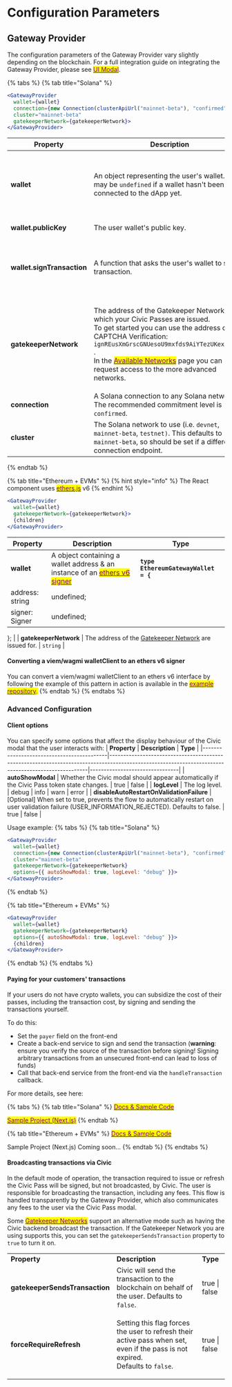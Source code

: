 # Configuration Parameters

## Gateway Provider

The configuration parameters of the Gateway Provider vary slightly depending on the blockchain. For a full integration guide on integrating the Gateway Provider, please see [<mark style="color:purple;">UI Modal</mark>](./).

{% tabs %}
{% tab title="Solana" %}
```jsx
<GatewayProvider
  wallet={wallet}
  connection={new Connection(clusterApiUrl("mainnet-beta"), "confirmed")}
  cluster="mainnet-beta"
  gatekeeperNetwork={gatekeeperNetwork}>
</GatewayProvider>
```

| **Property**               | **Description**                                                                                                                                                                                                                                                                                                                                                                                  | **Type**                                                                                                                                              |
| -------------------------- | ------------------------------------------------------------------------------------------------------------------------------------------------------------------------------------------------------------------------------------------------------------------------------------------------------------------------------------------------------------------------------------------------ | ----------------------------------------------------------------------------------------------------------------------------------------------------- |
| **wallet**                 | An object representing the user's wallet. This may be `undefined` if a wallet hasn't been connected to the dApp yet.                                                                                                                                                                                                                                                                             | <p><code>{</code></p><p><code>publicKey, signTransaction</code></p><p><code>}</code> (see definitions below)</p>                                      |
| **wallet.publicKey**       | The user wallet's public key.                                                                                                                                                                                                                                                                                                                                                                    | `PublicKey` from `@solana/web3.js`                                                                                                                    |
| **wallet.signTransaction** | A function that asks the user's wallet to sign a transaction.                                                                                                                                                                                                                                                                                                                                    | <p><code>(transaction: Transaction) => Promise&#x3C;Transaction></code></p><p>where <code>Transaction</code> is from <code>@solana/web3.js</code></p> |
| **gatekeeperNetwork**      | <p>The address of the Gatekeeper Network for which your Civic Passes are issued. <br>To get started you can use the address of the CAPTCHA Verification: <code>ignREusXmGrscGNUesoU9mxfds9AiYTezUKex2PsZV6</code> .<br> In the <a href="../../../available-networks.md"><mark style="color:purple;">Available Networks</mark></a> page you can request access to the more advanced networks.</p> | `PublicKey` from `@solana/web3.js`                                                                                                                    |
| **connection**             | A Solana connection to any Solana network. The recommended commitment level is `confirmed`.                                                                                                                                                                                                                                                                                                      | `Connection` from `@solana/web3.js`                                                                                                                   |
| **cluster**                | The Solana network to use (i.e. `devnet`, `mainnet-beta`, `testnet)`. This defaults to `mainnet-beta`, so should be set if a different connection endpoint.                                                                                                                                                                                                                                      | `string`                                                                                                                                              |
{% endtab %}

{% tab title="Ethereum + EVMs" %}
{% hint style="info" %}
The React component uses [<mark style="color:purple;">ethers.js</mark>](https://www.npmjs.com/package/ethers) v6
{% endhint %}

```jsx
<GatewayProvider
  wallet={wallet}
  gatekeeperNetwork={gatekeeperNetwork}>
  {children}
</GatewayProvider>
```

| **Property**          | **Description**                                                                                                                                                   | **Type**                                                                                                                                 |
| --------------------- | ----------------------------------------------------------------------------------------------------------------------------------------------------------------- | ---------------------------------------------------------------------------------------------------------------------------------------- |
| **wallet**            | A object containing a wallet address & an instance of an [<mark style="color:purple;">ethers v6 signer</mark> ](https://docs.ethers.org/v6/api/providers/#Signer) | <pre><code><strong>type EthereumGatewayWallet = {
</strong>  address: string | undefined;
  signer: Signer | undefined;
};
</code></pre> |
| **gatekeeperNetwork** | The address of the [Gatekeeper Network](broken-reference) are issued for.                                                                                         | `string`                                                                                                                                 |

#### Converting a viem/wagmi walletClient to an ethers v6 signer

You can convert a viem/wagmi walletClient to an ethers v6 interface by following the example of this pattern in action is available in the [<mark style="color:purple;">example repository</mark>](https://github.com/civicteam/civic-pass-eth-template)<mark style="color:purple;">.</mark>
{% endtab %}
{% endtabs %}



### Advanced Configuration


#### Client options

You can specify some options that affect the display behaviour of the Civic modal that the user interacts with:
| **Property**                              | **Description**                                                                                                                                    | **Type**                       |
|-------------------------------------------|----------------------------------------------------------------------------------------------------------------------------------------------------|--------------------------------|
| **autoShowModal**                         | Whether the Civic modal should appear automatically if the Civic Pass token state changes.                                                         | true \| false                  |
| **logLevel**                              | The log level.                                                                                                                                     | debug \| info \| warn \| error |
| **disableAutoRestartOnValidationFailure** | [Optional] When set to true, prevents the flow to automatically restart on user validation failure (USER_INFORMATION_REJECTED). Defaults to false. | true \| false                  |


Usage example:
{% tabs %}
{% tab title="Solana" %}
```jsx
<GatewayProvider
  wallet={wallet}
  connection={new Connection(clusterApiUrl("mainnet-beta"), "confirmed")}
  cluster="mainnet-beta"
  gatekeeperNetwork={gatekeeperNetwork}
  options={{ autoShowModal: true, logLevel: "debug" }}>
</GatewayProvider>
```
{% endtab %}

{% tab title="Ethereum + EVMs" %}
```jsx
<GatewayProvider
  wallet={wallet}
  gatekeeperNetwork={gatekeeperNetwork}
  options={{ autoShowModal: true, logLevel: "debug" }}>
  {children}
</GatewayProvider>
```
{% endtab %}
{% endtabs %}


#### Paying for your customers' transactions

If your users do not have crypto wallets, you can subsidize the cost of their passes, including the transaction cost, by signing and sending the transactions yourself.

To do this:

* Set the `payer` field on the front-end
* Create a back-end service to sign and send the transaction (**warning**: ensure you verify the source of the transaction before signing! Signing arbitrary transactions from an unsecured front-end can lead to loss of funds)
* Call that back-end service from the front-end via the `handleTransaction` callback.

For more details, see here:

{% tabs %}
{% tab title="Solana" %}
[<mark style="color:purple;">Docs & Sample Code</mark>](https://www.npmjs.com/package/@civic/solana-gateway-react/v/1.0.0-beta.0#paying-for-your-customers-passes)

[<mark style="color:purple;">Sample Project (Next.js)</mark>](https://github.com/civicteam/civic-pass-next-app-router-demo/tree/feature/solana-payer)
{% endtab %}

{% tab title="Ethereum + EVMs" %}
[<mark style="color:purple;">Docs & Sample Code</mark>](https://www.npmjs.com/package/@civic/ethereum-gateway-react/v/1.2.0-beta.0#paying-for-your-customers-passes)

Sample Project (Next.js) Coming soon...
{% endtab %}
{% endtabs %}

#### Broadcasting transactions via Civic

In the default mode of operation, the transaction required to issue or refresh the Civic Pass will be signed, but not broadcasted, by Civic. The user is responsible for broadcasting the transaction, including any fees. This flow is handled transparently by the Gateway Provider, which also communicates any fees to the user via the Civic Pass modal.

Some [<mark style="color:purple;">Gatekeeper Networks</mark>](../../../available-networks.md) support an alternative mode such as having the Civic backend broadcast the transaction. If the Gatekeeper Network you are using supports this, you can set the `gatekeeperSendsTransaction` property to `true` to turn it on.

|                                |                                                                                                                                                     |               |
| ------------------------------ | --------------------------------------------------------------------------------------------------------------------------------------------------- | ------------- |
| **Property**                   | **Description**                                                                                                                                     | **Type**      |
| **gatekeeperSendsTransaction** | Civic will send the transaction to the blockchain on behalf of the user. Defaults to `false`.                                                       | true \| false |
| **forceRequireRefresh**        | <p>Setting this flag forces the user to refresh their active pass when set, even if the pass is not expired.<br>Defaults to <code>false</code>.</p> | true \| false |

